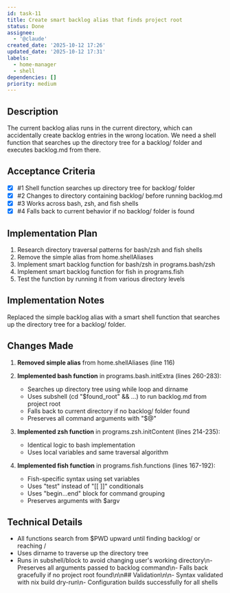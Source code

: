 ```yaml
---
id: task-11
title: Create smart backlog alias that finds project root
status: Done
assignee:
  - '@claude'
created_date: '2025-10-12 17:26'
updated_date: '2025-10-12 17:31'
labels:
  - home-manager
  - shell
dependencies: []
priority: medium
---
```


## Description

<!-- SECTION:DESCRIPTION:BEGIN -->
The current backlog alias runs in the current directory, which can accidentally create backlog entries in the wrong location. We need a shell function that searches up the directory tree for a backlog/ folder and executes backlog.md from there.
<!-- SECTION:DESCRIPTION:END -->

## Acceptance Criteria
<!-- AC:BEGIN -->
- [x] #1 Shell function searches up directory tree for backlog/ folder
- [x] #2 Changes to directory containing backlog/ before running backlog.md
- [x] #3 Works across bash, zsh, and fish shells
- [x] #4 Falls back to current behavior if no backlog/ folder is found
<!-- AC:END -->

## Implementation Plan

<!-- SECTION:PLAN:BEGIN -->
1. Research directory traversal patterns for bash/zsh and fish shells
2. Remove the simple alias from home.shellAliases
3. Implement smart backlog function for bash/zsh in programs.bash/zsh
4. Implement smart backlog function for fish in programs.fish
5. Test the function by running it from various directory levels
<!-- SECTION:PLAN:END -->

## Implementation Notes

<!-- SECTION:NOTES:BEGIN -->
Replaced the simple backlog alias with a smart shell function that searches up the directory tree for a backlog/ folder.

## Changes Made

1. **Removed simple alias** from home.shellAliases (line 116)

2. **Implemented bash function** in programs.bash.initExtra (lines 260-283):
   - Searches up directory tree using while loop and dirname
   - Uses subshell (cd "$found_root" && ...) to run backlog.md from project root
   - Falls back to current directory if no backlog/ folder found
   - Preserves all command arguments with "$@"

3. **Implemented zsh function** in programs.zsh.initContent (lines 214-235):
   - Identical logic to bash implementation
   - Uses local variables and same traversal algorithm

4. **Implemented fish function** in programs.fish.functions (lines 167-192):
   - Fish-specific syntax using set variables
   - Uses "test" instead of "[[ ]]" conditionals
   - Uses "begin...end" block for command grouping
   - Preserves arguments with $argv

## Technical Details

- All functions search from $PWD upward until finding backlog/ or reaching /
- Uses dirname to traverse up the directory tree
- Runs in subshell/block to avoid changing user's working directory\n- Preserves all arguments passed to backlog command\n- Falls back gracefully if no project root found\n\n## Validation\n\n- Syntax validated with nix build dry-run\n- Configuration builds successfully for all shells
<!-- SECTION:NOTES:END -->
